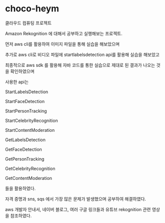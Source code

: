 # choco-heym
클라우드 컴퓨팅 프로젝트

Amazon Rekognition 에 대해서 공부하고 실행해보는 프로젝트.

먼저 aws cli를 활용하여 이미지 파일을 통해 실습을 해보았으며 

추가로 aws cli로 비디오 파일에 startlabelsdetection api를 활용해 실습을 해보았고 

최종적으로 aws sdk 를 활용해 자바 코드를 통한 실습으로 제대로 된 결과가 나오는 것을 확인하였으며 

사용한 api는

StartLabelsDetection

StartFaceDetection

StartPersonTracking

StartCelebrityRecognition

StartContentModeration

GetLabelsDetection

GetFaceDetection

GetPersonTracking

GetCelebrityRecognition

GetContentModeration

들을 활용하였다.

자격 증명과 sns, sqs 에서 가장 많은 문제가 발생했으며 공부하여 해결하였다.

aws 개발자 안내서, 네이버 블로그, 여러 구글 링크들과 유튜브 rekognition 관련 영상을 참조하였다.
